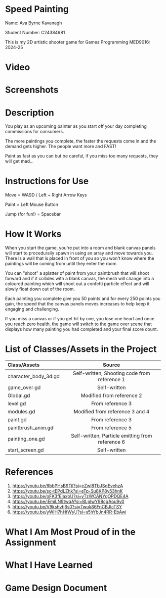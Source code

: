 # Speed Painting
Name: Ava Byrne Kavanagh

Student Number: C24384981

This is my 2D artistic shooter game for Games Programming MED9016: 2024-25
# Video
# Screenshots
# Description
You play as an upcoming painter as you start off your day completing commissions for consumers.

The more paintings you complete, the faster the requests come in and the demand gets higher. The people want more and FAST!

Paint as fast as you can but be careful, if you miss too many requests, they will get mad...
# Instructions for Use
Move = WASD / Left + Right Arrow Keys

Paint = Left Mouse Button

Jump (for fun!) = Spacebar
# How It Works
When you start the game, you're put into a room and blank canvas panels will start to procedurally spawn in using an array and move towards you. There is a wall that is placed in front of you so you won't know where the paintings will be coming from until they enter the room.

You can "shoot" a splatter of paint from your paintbrush that will shoot forward and if it collides with a blank canvas, the mesh will change into a coloured painting which will shoot out a confetti particle effect and will slowly float down out of the room.

Each painting you complete give you 50 points and for every 250 points you gain, the speed that the canvas panels moves increases to help keep it engaging and challenging.

If you miss a canvas or if you get hit by one, you lose one heart and once you reach zero health, the game will switch to the game over scene that displays how many painting you had completed and your final score count.
# List of Classes/Assets in the Project
| Class/Assets |  Source  |
|:-----|:--------:|
| character_body_3d.gd   | Self-written, Shooting code from reference 1 |
| game_over.gd   |  Self-written  |
| Global.gd   | Modified from reference 2 |
| level.gd  | From reference 3 |
| modules.gd  | Modified from reference 3 and 4 |
| paint.gd  | From reference 3 |
| paintbrush_anim.gd  | From reference 5 |
| painting_one.gd | Self-written, Particle emitting from reference 6 |
| start_screen.gd | Self-written |

# References
1. https://youtu.be/6bbPHsB9TtI?si=cZwI8TbJSqEvehzA
2. https://youtu.be/sc-tEPdLZhk?si=eTp-Su8KP8y53hnK
3. https://youtu.be/oFK3fElaxbU?si=yTzWCANYgOPDQE4A
4. https://youtu.be/iEmiLN9twqA?si=BLpIwY98cgAou9v0
5. https://youtu.be/V9kshvtj6s0?si=Twuk86FnCBJIcTSY
6. https://youtu.be/yWIH7hHfWyU?si=s5hYbJn4RR-EbAwi
# What I Am Most Proud of in the Assignment
# What I Have Learned
# Game Design Document

